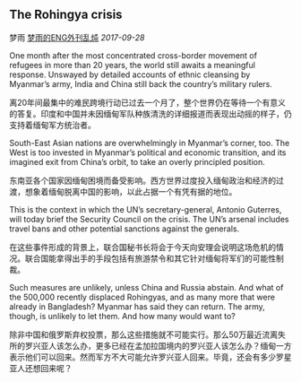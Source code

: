 ## The Rohingya crisis

梦雨 [梦雨的ENG外刊乱炖](javascript:void(0);) *2017-09-28*

One month after the most concentrated cross-border movement of refugees in more than 20 years, the world still awaits a meaningful response. Unswayed by detailed accounts of ethnic cleansing by Myanmar’s army, India and China still back the country’s military rulers.

离20年间最集中的难民跨境行动已过去一个月了，整个世界仍在等待一个有意义的答复。印度和中国并未因缅甸军队种族清洗的详细报道而表现出动摇的样子，仍支持着缅甸军方统治者。

 South-East Asian nations are overwhelmingly in Myanmar’s corner, too. The West is too invested in Myanmar’s political and economic transition, and its imagined exit from China’s orbit, to take an overly principled position.

东南亚各个国家因缅甸困境而备受影响。西方世界过度投入缅甸政治和经济的过渡，想象着缅甸脱离中国的影响，以此占据一个有凭有据的地位。

This is the context in which the UN’s secretary-general, Antonio Guterres, will today brief the Security Council on the crisis. The UN’s arsenal includes travel bans and other potential sanctions against the generals.

在这些事件形成的背景上，联合国秘书长将会于今天向安理会说明这场危机的情况。联合国能拿得出手的手段包括有旅游禁令和其它针对缅甸将军们的可能性制裁。

Such measures are unlikely, unless China and Russia abstain. And what of the 500,000 recently displaced Rohingyas, and as many more that were already in Bangladesh? Myanmar has said they can return. The army, though, is unlikely to let them. And how many would want to?

除非中国和俄罗斯弃权投票，那么这些措施就不可能实行。那么50万最近流离失所的罗兴亚人该怎么办，更多已经在孟加拉国境内的罗兴亚人该怎么办？缅甸一方表示他们可以回来。然而军方不大可能允许罗兴亚人回来。毕竟，还会有多少罗星亚人还想回来呢？









